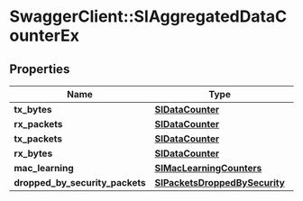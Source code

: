 # SwaggerClient::SIAggregatedDataCounterEx

## Properties
Name | Type | Description | Notes
------------ | ------------- | ------------- | -------------
**tx_bytes** | [**SIDataCounter**](SIDataCounter.md) |  | [optional] 
**rx_packets** | [**SIDataCounter**](SIDataCounter.md) |  | [optional] 
**tx_packets** | [**SIDataCounter**](SIDataCounter.md) |  | [optional] 
**rx_bytes** | [**SIDataCounter**](SIDataCounter.md) |  | [optional] 
**mac_learning** | [**SIMacLearningCounters**](SIMacLearningCounters.md) |  | [optional] 
**dropped_by_security_packets** | [**SIPacketsDroppedBySecurity**](SIPacketsDroppedBySecurity.md) |  | [optional] 


